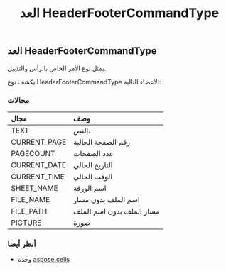 ﻿---
title: العد HeaderFooterCommandType
second_title: Aspose.Cells for Python via .NET API المراجع
description:
type: docs
weight: 2130
url: /ar/python-net/aspose.cells/headerfootercommandtype/
is_root: false
---
##  العد HeaderFooterCommandType
يمثل نوع الأمر الخاص بالرأس والتذييل.



يكشف نوع HeaderFooterCommandType الأعضاء التالية:

###  مجالات
| مجال| وصف|
| :- | :- |
| TEXT | النص.|
| CURRENT_PAGE | رقم الصفحة الحالية|
| PAGECOUNT | عدد الصفحات|
| CURRENT_DATE | التاريخ الحالي|
| CURRENT_TIME | الوقت الحالي|
| SHEET_NAME | اسم الورقة|
| FILE_NAME | اسم الملف بدون مسار|
| FILE_PATH | مسار الملف بدون اسم الملف|
| PICTURE | صورة|



###  أنظر أيضا
* وحدة [aspose.cells](..)

